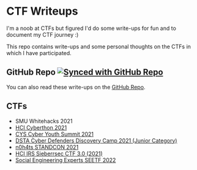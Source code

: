 # CTF Writeups

I'm a noob at CTFs but figured I'd do some write-ups for fun and to document my CTF journey :)

This repo contains write-ups and some personal thoughts on the CTFs in which I have participated.

## GitHub Repo [![Synced with GitHub Repo](https://img.shields.io/github/workflow/status/xeniafiorenza/CTF-Writeups/Sync%20gh-pages%20with%20main/main?label=Synced%20with%20repo&logo=github)](https://github.com/xeniafiorenza/CTF-Writeups/)

You can also read these write-ups on the [GitHub Repo](https://github.com/xeniafiorenza/CTF-Writeups/).

## CTFs

* SMU Whitehacks 2021
* [HCI Cyberthon 2021](Cyberthon%202021)
* [CYS Cyber Youth Summit 2021](CYS%202021)
* [DSTA Cyber Defenders Discovery Camp 2021 (Junior Category)](CDDC%202021)
* [n0h4ts STANDCON 2021](STANDCON%202021)
* [HCI IRS Sieberrsec CTF 3.0 (2021)](Sieberrsec%202021)
* [Social Engineering Experts SEETF 2022](SEETF%202022)
